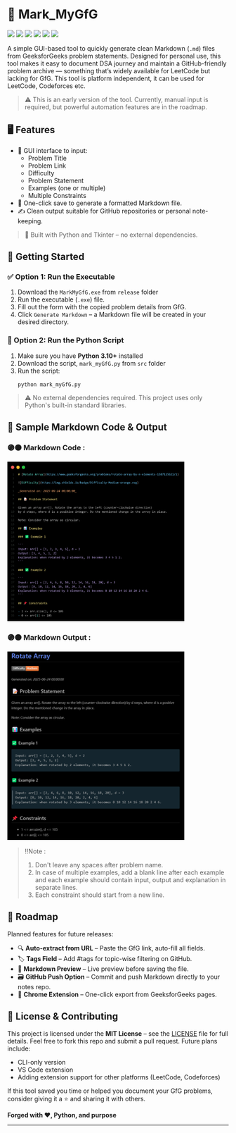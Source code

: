 # 📑 Mark_MyGfG

<p>
  <img src="https://img.shields.io/badge/Language-Python-indigo.svg" />
  <img src="https://img.shields.io/badge/GUI-Tkinter-brown.svg" />
  <img src="https://img.shields.io/badge/Generate-Markdown-black.svg" />
   <img src="https://img.shields.io/badge/OS-Windows-skyblue.svg" />
  <img src="https://img.shields.io/badge/BuildFor-GeekforGeeks-lightgreen.svg" />
  <img src="https://img.shields.io/badge/License-MIT-bisque.svg" />
</p>

A simple GUI-based tool to quickly generate clean Markdown (`.md`) files from GeeksforGeeks problem statements. Designed for personal use, this tool makes it easy to document DSA journey and maintain a GitHub-friendly problem archive — something that’s widely available for LeetCode but lacking for GfG. This tool is platform independent, it can be used for LeetCode, Codeforces etc.

> ⚠️ This is an early version of the tool. Currently, manual input is required, but powerful automation features are in the roadmap.


## 🖥️ Features

- 📱 GUI interface to input:
  - Problem Title
  - Problem Link
  - Difficulty
  - Problem Statement
  - Examples (one or multiple)
  - Multiple Constraints
- 💾 One-click save to generate a formatted Markdown file.
- ✍️ Clean output suitable for GitHub repositories or personal note-keeping.

> 🔧 Built with Python and Tkinter – no external dependencies.


## 🚀 Getting Started

### ✅ Option 1: Run the Executable

1. Download the `MarkMyGfG.exe` from `release` folder
2. Run the executable (`.exe`) file.
3. Fill out the form with the copied problem details from GfG.
4. Click `Generate Markdown` – a Markdown file will be created in your desired directory.

### 🐍 Option 2: Run the Python Script

1. Make sure you have **Python 3.10+** installed
2. Download the script, `mark_myGfG.py` from `src` folder
3. Run the script:
   ```
   python mark_myGfG.py
   ```
> ⚠️ No external dependencies required. This project uses only Python's built-in standard libraries.


## 🧮 Sample Markdown Code & Output

### 🟣🟠 Markdown Code :
<p>
  <img width="80%" src=./assets/md_codeSnippet.png />
</p>

### 🟣🟠 Markdown Output :
<p>
  <img width="80%" src=./assets/md_output.png />
</p>

>‼️Note : 
> 1. Don't leave any spaces after problem name.
> 2. In case of multiple examples, add a blank line after each example and each example should contain input, output and explanation in separate lines.
> 3. Each constraint should start from a new line.

## 🎯 Roadmap

Planned features for future releases:

* 🔍 **Auto-extract from URL** – Paste the GfG link, auto-fill all fields.
* 🏷️ **Tags Field** – Add #tags for topic-wise filtering on GitHub.
* 🧠 **Markdown Preview** – Live preview before saving the file.
* 🗃️ **GitHub Push Option** – Commit and push Markdown directly to your notes repo.
* 🧩 **Chrome Extension** – One-click export from GeeksforGeeks pages.


## 📜 License & Contributing

This project is licensed under the **MIT License** – see the [LICENSE](./LICENSE) file for full details. Feel free to fork this repo and submit a pull request. Future plans include:
* CLI-only version
* VS Code extension
* Adding extension support for other platforms (LeetCode, Codeforces)

If this tool saved you time or helped you document your GfG problems, consider giving it a ⭐ and sharing it with others.


**Forged with ❤️, Python, and purpose**

---

